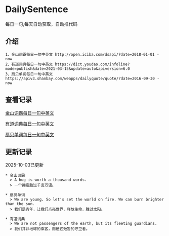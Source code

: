 # DailySentence

每日一句,每天自动获取，自动推代码

## 介绍

```
1、金山词霸每日一句中英文 http://open.iciba.com/dsapi/?date=2018-01-01 - now
2、有道词典每日一句中英文 https://dict.youdao.com/infoline?mode=publish&date=2021-03-15&update=auto&apiversion=6.0
3、扇贝单词每日一句中英文 https://apiv3.shanbay.com/weapps/dailyquote/quote/?date=2016-09-30 - now
```

## 查看记录

[金山词霸每日一句中英文](./data/iciba/)

[有道词典每日一句中英文](./data/youdao/)

[扇贝单词每日一句中英文](./data/shanbay/)

## 更新记录
2025-10-03已更新 
```
* 金山词霸
  > A hug is worth a thousand words.
  > 一个拥抱胜过千言万语。

* 扇贝单词
  > We are young. So let's set the world on fire. We can burn brighter than the sun.
  > 我们是青年，让我们点亮世界，释放生命，胜过太阳。

* 有道词典
  > We are not passengers of the earth, but its fleeting guardians.
  > 我们并非地球的乘客，而是它短暂的守卫者。

```

